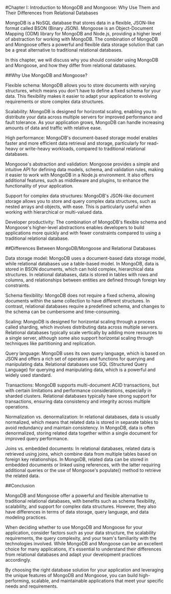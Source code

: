 #Chapter I: Introduction to MongoDB and Mongoose: Why Use Them and Their Differences from Relational Databases

MongoDB is a NoSQL database that stores data in a flexible, JSON-like format called BSON (Binary JSON). Mongoose is an Object-Document Mapping (ODM) library for MongoDB and Node.js, providing a higher level of abstraction for working with MongoDB. The combination of MongoDB and Mongoose offers a powerful and flexible data storage solution that can be a great alternative to traditional relational databases.

In this chapter, we will discuss why you should consider using MongoDB and Mongoose, and how they differ from relational databases.

##Why Use MongoDB and Mongoose?

Flexible schema: MongoDB allows you to store documents with varying structures, which means you don't have to define a fixed schema for your data. This flexibility makes it easier to adapt your application to evolving requirements or store complex data structures.

Scalability: MongoDB is designed for horizontal scaling, enabling you to distribute your data across multiple servers for improved performance and fault tolerance. As your application grows, MongoDB can handle increasing amounts of data and traffic with relative ease.

High performance: MongoDB's document-based storage model enables faster and more efficient data retrieval and storage, particularly for read-heavy or write-heavy workloads, compared to traditional relational databases.

Mongoose's abstraction and validation: Mongoose provides a simple and intuitive API for defining data models, schema, and validation rules, making it easier to work with MongoDB in a Node.js environment. It also offers additional features, such as middleware and plugins, to enhance the functionality of your application.

Support for complex data structures: MongoDB's JSON-like document storage allows you to store and query complex data structures, such as nested arrays and objects, with ease. This is particularly useful when working with hierarchical or multi-valued data.

Developer productivity: The combination of MongoDB's flexible schema and Mongoose's higher-level abstractions enables developers to build applications more quickly and with fewer constraints compared to using a traditional relational database.

##Differences Between MongoDB/Mongoose and Relational Databases

Data storage model: MongoDB uses a document-based data storage model, while relational databases use a table-based model. In MongoDB, data is stored in BSON documents, which can hold complex, hierarchical data structures. In relational databases, data is stored in tables with rows and columns, and relationships between entities are defined through foreign key constraints.

Schema flexibility: MongoDB does not require a fixed schema, allowing documents within the same collection to have different structures. In contrast, relational databases require a predefined schema, and changes to the schema can be cumbersome and time-consuming.

Scaling: MongoDB is designed for horizontal scaling through a process called sharding, which involves distributing data across multiple servers. Relational databases typically scale vertically by adding more resources to a single server, although some also support horizontal scaling through techniques like partitioning and replication.

Query language: MongoDB uses its own query language, which is based on JSON and offers a rich set of operators and functions for querying and manipulating data. Relational databases use SQL (Structured Query Language) for querying and manipulating data, which is a powerful and widely used standard.

Transactions: MongoDB supports multi-document ACID transactions, but with certain limitations and performance considerations, especially in sharded clusters. Relational databases typically have strong support for transactions, ensuring data consistency and integrity across multiple operations.

Normalization vs. denormalization: In relational databases, data is usually normalized, which means that related data is stored in separate tables to avoid redundancy and maintain consistency. In MongoDB, data is often denormalized, storing related data together within a single document for improved query performance.

Joins vs. embedded documents: In relational databases, related data is retrieved using joins, which combine data from multiple tables based on foreign key relationships. In MongoDB, related data can be stored in embedded documents or linked using references, with the latter requiring additional queries or the use of Mongoose's populate() method to retrieve the related data.

##Conclusion

MongoDB and Mongoose offer a powerful and flexible alternative to traditional relational databases, with benefits such as schema flexibility, scalability, and support for complex data structures. However, they also have differences in terms of data storage, query language, and data modeling practices.

When deciding whether to use MongoDB and Mongoose for your application, consider factors such as your data structure, the scalability requirements, the query complexity, and your team's familiarity with the technologies involved. While MongoDB and Mongoose can be an excellent choice for many applications, it's essential to understand their differences from relational databases and adapt your development practices accordingly.

By choosing the right database solution for your application and leveraging the unique features of MongoDB and Mongoose, you can build high-performing, scalable, and maintainable applications that meet your specific needs and requirements.



